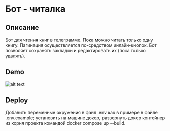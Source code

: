 # Бот - читалка

## Описание
Бот для чтения книг в телеграмме. Пока можно читать только одну книгу.
Пагинация осуществляется по-средством инлайн-кнопок. Бот позволяет сохранять закладки и редактировать их
(пока только удалять).

## Demo
![alt text](demo.gif)

## Deploy
Добавить переменные окружения в файл .env как в примере в файле .env.example;
установить на машине докер, развернуть докер контейнер из корня проекта командой docker compose up --build.